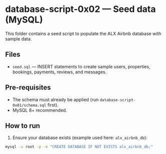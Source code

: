 # database-script-0x02 — Seed data (MySQL)

This folder contains a seed script to populate the ALX Airbnb database with sample data.

## Files
- `seed.sql` — INSERT statements to create sample users, properties, bookings, payments, reviews, and messages.

## Pre-requisites
- The schema must already be applied (run `database-script-0x01/schema.sql` first).
- MySQL 8+ recommended.

## How to run
1. Ensure your database exists (example used here: `alx_airbnb_db`):
```bash
mysql -u root -p -e "CREATE DATABASE IF NOT EXISTS alx_airbnb_db;"
